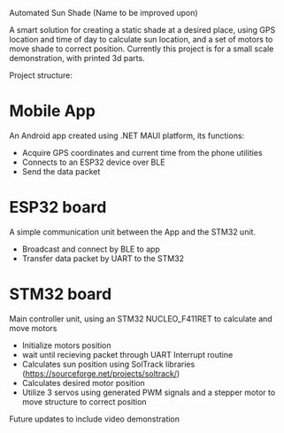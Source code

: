 Automated Sun Shade (Name to be improved upon)

A smart solution for creating a static shade at a desired place, using GPS location and time of day to calculate sun location, and a set of motors to move shade to correct position. Currently this project is for a small scale demonstration, with printed 3d parts. 

Project structure:

# Mobile App
An Android app created using .NET MAUI platform, its functions:
- Acquire GPS coordinates and current time from the phone utilities
- Connects to an ESP32 device over BLE
- Send the data packet

# ESP32 board
A simple communication unit between the App and the STM32 unit.
- Broadcast and connect by BLE to app
- Transfer data packet by UART to the STM32

# STM32 board 
Main controller unit, using an STM32 NUCLEO_F411RET to calculate and move motors
- Initialize motors position
- wait until recieving packet through UART Interrupt routine
- Calculates sun position using SolTrack libraries (https://sourceforge.net/projects/soltrack/)
- Calculates desired motor position
- Utilize 3 servos using generated PWM signals and a stepper motor to move structure to correct position


Future updates to include video demonstration